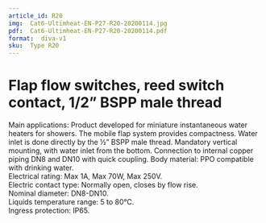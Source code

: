 ```yaml
---
article_id: R20
img:  Cat6-Ultimheat-EN-P27-R20-20200114.jpg
pdf:  Cat6-Ultimheat-EN-P27-R20-20200114.pdf
format:  diva-v1
sku:  Type R20
---
```


# Flap flow switches, reed switch contact, 1/2” BSPP male thread

Main applications: Product developed for miniature instantaneous water heaters for showers.
The mobile flap system provides compactness. Water inlet is done directly by the ½” BSPP male thread.
Mandatory vertical mounting, with water inlet from the bottom.
Connection to internal copper piping DN8 and DN10 with quick coupling.
Body material: PPO compatible with drinking water.  
Electrical rating: Max 1A, Max 70W, Max 250V.  
Electric contact type: Normally open, closes by flow rise.  
Nominal diameter: DN8-DN10.  
Liquids temperature range: 5 to 80°C.  
Ingress protection: IP65.  
